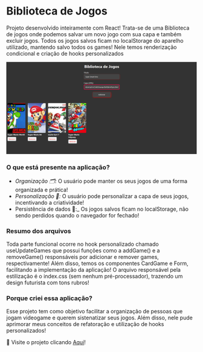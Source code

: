 # Biblioteca de Jogos
Projeto desenvolvido inteiramente com React! Trata-se de uma Biblioteca de jogos onde podemos salvar um novo jogo com sua capa e também excluir jogos. Todos os jogos salvos ficam no localStorage do aparelho utilizado, mantendo salvo todos os games! Nele temos renderização condicional e criação de hooks personalizados

<p align="center">
<img src="https://github.com/Arthur-Candeia/biblioteca-jogos/blob/master/public/imgToReadme.png" >
</p>

### O que está presente na aplicação?
 - _Organização 🗂️:_ O usuário pode manter os seus jogos de uma forma organizada e prática!
 - _Personalização 🎨:_ O usuário pode personalizar a capa de seus jogos, incentivando a criatividade!
 - Persistência de dados 💾:_ Os jogos salvos ficam no localStorage, não sendo perdidos quando o navegador for fechado!

### Resumo dos arquivos
Toda parte funcional ocorre no hook personalizado chamado useUpdateGames que possui funções como a addGame() e a removeGame() responsáveis por adicionar e remover games, respectivamente! Além disso, temos os componentes CardGame e Form, facilitando a implementação da aplicação! O arquivo responsável pela estilização é o index.css (sem nenhum pré-processador), trazendo um design futurista com tons rubros!

### Porque criei essa aplicação?
Esse projeto tem como objetivo facilitar a organização de pessoas que jogam videogame e querem sistenatizar seus jogos. Além disso, nele pude aprimorar meus conceitos de refatoração e utilização de hooks personalizados!

📄 Visite o projeto clicando [Aqui](https://biblioteca-jogos.vercel.app/)!

